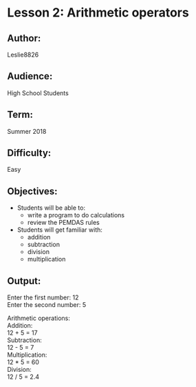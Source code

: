 # Lesson 2: Arithmetic operators

## Author: 
Leslie8826

## Audience: 
High School Students

## Term:
Summer 2018

## Difficulty: 
Easy

## Objectives: 
 - Students will be able to:
     * write a program to do calculations
     * review the PEMDAS rules
 - Students will get familiar with:
     * addition
     * subtraction
     * division
     * multiplication
     
## Output: 

Enter the first number: 12 <br>
Enter the second number: 5 <br>


Arithmetic operations: <br>
Addition: <br>
12 + 5 = 17 <br>
Subtraction: <br>
12 - 5 = 7 <br>
Multiplication: <br>
12 * 5 = 60 <br>
Division: <br>
12 / 5 = 2.4 <br>


